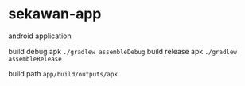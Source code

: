 # sekawan-app
android application 

build debug apk `./gradlew assembleDebug`
build release apk `./gradlew assembleRelease`

build path `app/build/outputs/apk`

